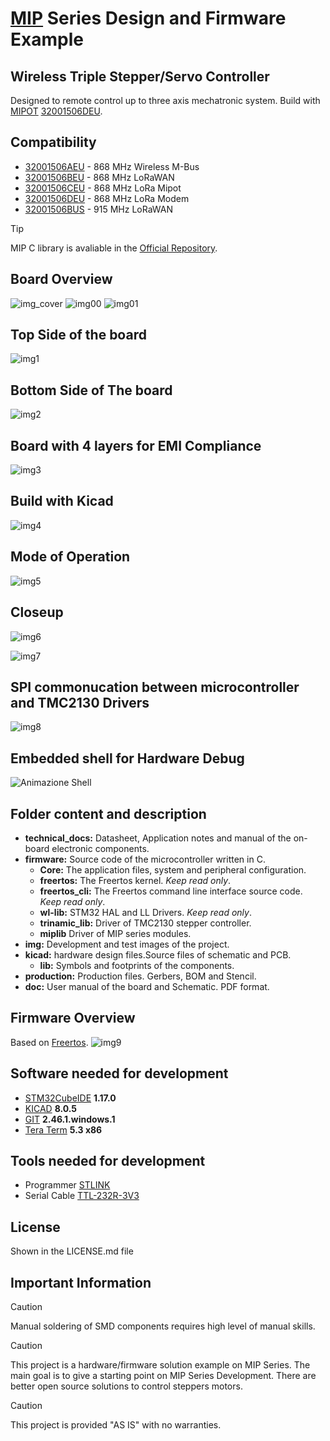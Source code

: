 <!-- For .md file development refers to https://docs.github.com/en -->
# [MIP](https://mipot.com/en/products/?cat=110) Series Design and Firmware Example

## Wireless Triple Stepper/Servo Controller 

Designed to remote control up to three axis mechatronic system.
Build with [MIPOT](https://www.mipot.com) [32001506DEU](https://mipot.com/en/products/mip-series/dual-core/32001506deu/).

## Compatibility

 - [32001506AEU](https://mipot.com/en/products/mip-series/dual-core/32001506aeu/) - 868 MHz Wireless M-Bus
 - [32001506BEU](https://mipot.com/en/products/mip-series/dual-core/32001506beu/) - 868 MHz LoRaWAN
 - [32001506CEU](https://mipot.com/en/products/mip-series/dual-core/32001506ceu/) - 868 MHz LoRa Mipot
 - [32001506DEU](https://mipot.com/en/products/mip-series/dual-core/32001506deu/) - 868 MHz LoRa Modem
 - [32001506BUS](https://mipot.com/en/products/mip-series/dual-core/32001506bus/) - 915 MHz LoRaWAN

> [!TIP]
> MIP C library is avaliable in the [Official Repository](https://github.com/Mipot-Hi-Tech/mip).

## Board Overview

![img_cover](https://github.com/Mipot-Hi-Tech/mip_servo_controller/blob/master/img/img001.png)
![img00](https://github.com/Mipot-Hi-Tech/mip_servo_controller/blob/master/img/img012.png)
![img01](https://github.com/Mipot-Hi-Tech/mip_servo_controller/blob/master/img/img002.png)

## Top Side of the board

![img1](https://github.com/Mipot-Hi-Tech/mip_servo_controller/blob/master/img/img003.png)

## Bottom Side of The board

![img2](https://github.com/Mipot-Hi-Tech/mip_servo_controller/blob/master/img/img004.png)

## Board with 4 layers for EMI Compliance

![img3](https://github.com/Mipot-Hi-Tech/mip_servo_controller/blob/master/img/img005.png)

## Build with Kicad

![img4](https://github.com/Mipot-Hi-Tech/mip_servo_controller/blob/master/img/img006.png)

## Mode of Operation

![img5](https://github.com/Mipot-Hi-Tech/mip_servo_controller/blob/master/img/img007.png)

## Closeup

![img6](https://github.com/Mipot-Hi-Tech/mip_servo_controller/blob/master/img/img008.png)

![img7](https://github.com/Mipot-Hi-Tech/mip_servo_controller/blob/master/img/img009.png)

## SPI commonucation between microcontroller and TMC2130 Drivers

![img8](https://github.com/Mipot-Hi-Tech/mip_servo_controller/blob/master/img/img010.png)

## Embedded shell for Hardware Debug

<!--![shell](https://github.com/Mipot-Hi-Tech/mip_servo_controller/blob/master/img/shell.gif) -->
<img src="shell.gif" alt="Animazione Shell" autoplay loop>

## Folder content and description

- **technical_docs:** Datasheet, Application notes and manual of the on-board electronic components.
- **firmware:** Source code of the microcontroller written in C.
	- **Core:** The application files, system and peripheral configuration.
	- **freertos:** The Freertos kernel. *Keep read only*.
	- **freertos_cli:** The Freertos command line interface source code. *Keep read only*.
	- **wl-lib:** STM32 HAL and LL Drivers. *Keep read only*.
	- **trinamic_lib:** Driver of TMC2130 stepper controller.
	- **miplib** Driver of MIP series modules.
- **img:** Development and test images of the project.
- **kicad:** hardware design files.Source files of schematic and PCB.
	- **lib:** Symbols and footprints of the components.
- **production:** Production files. Gerbers, BOM and Stencil.
- **doc:**  User manual of the board and Schematic. PDF format.

## Firmware Overview

Based on [Freertos](https://www.freertos.org).
![img9](https://github.com/Mipot-Hi-Tech/mip_servo_controller/blob/master/img/img011.png)

## Software needed for development

- [STM32CubeIDE](https://www.st.com/en/development-tools/stm32cubeide.html) **1.17.0**
- [KICAD](https://www.kicad.org/) **8.0.5**
- [GIT](https://git-scm.com/) **2.46.1.windows.1**
- [Tera Term](https://teratermproject.github.io/index-en.html) **5.3 x86**

## Tools needed for development

- Programmer [STLINK](https://www.st.com/en/development-tools/st-link-v2.html)
- Serial Cable [TTL-232R-3V3](https://ftdichip.com/products/ttl-232r-3v3/)

## License

Shown in the LICENSE.md file

## Important Information

> [!CAUTION]
> Manual soldering of SMD components requires high level of manual skills.

> [!CAUTION]
> This project is a hardware/firmware solution example on MIP Series.
> The main goal is to give a starting point on MIP Series Development.
> There are better open source solutions to control steppers motors.

> [!CAUTION]
> This project is provided "AS IS" with no warranties. 